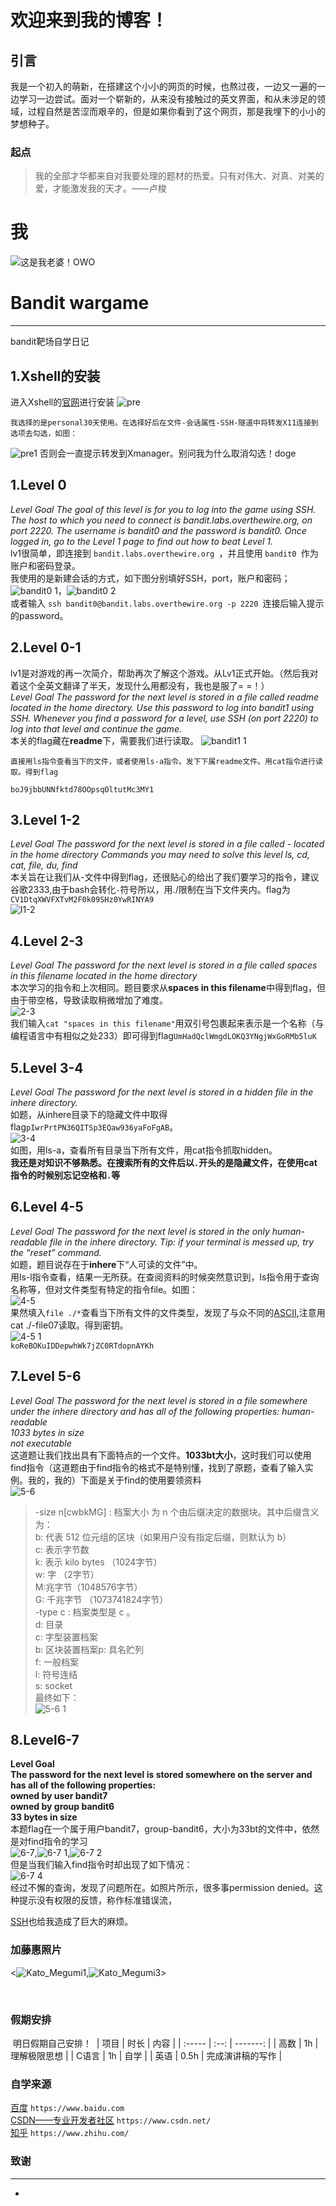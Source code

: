 # 欢迎来到我的博客！
## 引言

我是一个初入的萌新，在搭建这个小小的网页的时候，也熬过夜，一边又一遍的一边学习一边尝试。面对一个崭新的，从来没有接触过的英文界面，和从未涉足的领域，过程自然是苦涩而艰辛的，但是如果你看到了这个网页，那是我埋下的小小的梦想种子。
### 起点

> 我的全部才华都来自对我要处理的题材的热爱。只有对伟大、对真、对美的爱，才能激发我的天才。——卢梭

# 我
![这是我老婆！OWO](https://user-images.githubusercontent.com/91616087/135478131-c85f3d08-0b23-4d25-aeba-5a8e60a4c607.jpg)

# Bandit wargame
---
bandit靶场自学日记

## 1.Xshell的安装

进入Xshell的[官网](https://www.netsarang.com/en/xshell/)进行安装
![pre](https://user-images.githubusercontent.com/91616087/136350825-a052ce48-0461-44e8-8483-34a5c4bce6d0.png)
```
我选择的是personal30天使用。在选择好后在文件-会话属性-SSH-隧道中将转发X11连接到选项去勾选，如图：
```
![pre1](https://user-images.githubusercontent.com/91616087/136351219-0a5aef93-04d5-4a32-a44d-042bdfc8cd1a.png)
否则会一直提示转发到Xmanager。别问我为什么取消勾选！doge
## 1.Level 0
*Level Goal
The goal of this level is for you to log into the game using SSH. The host to which you need to connect is bandit.labs.overthewire.org, on port 2220. The username is bandit0 and the password is bandit0. Once logged in, go to the Level 1 page to find out how to beat Level 1.*<br>
lv1很简单，即连接到 `bandit.labs.overthewire.org `，并且使用 `bandit0 `作为账户和密码登录。<br>
我使用的是新建会话的方式，如下图分别填好SSH，port，账户和密码；
![bandit0 1](https://user-images.githubusercontent.com/91616087/136353769-6be31b48-aff4-4bba-829b-72dd79f50013.png)，![bandit0 2](https://user-images.githubusercontent.com/91616087/136353810-ecc992a6-6253-42b3-8dd9-410e73e0d74a.png)<br>
或者输入 `ssh bandit0@bandit.labs.overthewire.org -p 2220 `连接后输入提示的password。
## 2.Level 0-1
lv1是对游戏的再一次简介，帮助再次了解这个游戏。从Lv1正式开始。（然后我对着这个全英文翻译了半天，发现什么用都没有，我也是服了= =！）<br>
*Level Goal
The password for the next level is stored in a file called readme located in the home directory. Use this password to log into bandit1 using SSH. Whenever you find a password for a level, use SSH (on port 2220) to log into that level and continue the game.*<br>
本关的flag藏在**readme**下，需要我们进行读取。
![bandit1 1](https://user-images.githubusercontent.com/91616087/136355480-2956fcd4-8b10-43e0-b68e-e3c0a8f66fd0.png)
```
直接用ls指令查看当下的文件，或者使用ls-a指令。发下下属readme文件。用cat指令进行读取。得到flag
```
`boJ9jbbUNNfktd78OOpsqOltutMc3MY1`
## 3.Level 1-2
*Level Goal
The password for the next level is stored in a file called - located in the home directory
Commands you may need to solve this level
ls, cd, cat, file, du, find*<br>
本关旨在让我们从-文件中得到flag，还很贴心的给出了我们要学习的指令，建议谷歌2333,由于bash会转化`-`符号所以，用./限制在当下文件夹内。flag为`CV1DtqXWVFXTvM2F0k09SHz0YwRINYA9`<br>
![l1-2](https://user-images.githubusercontent.com/91616087/136358960-2bf06188-1ee6-4a46-83c7-3066014373db.png)
## 4.Level 2-3
*Level Goal
The password for the next level is stored in a file called spaces in this filename located in the home directory*<br>
本次学习的指令和上次相同。题目要求从**spaces in this filename**中得到flag，但由于带空格，导致读取稍微增加了难度。<br>
![2-3](https://user-images.githubusercontent.com/91616087/136358996-08c25b28-f0c0-4696-911f-49f7ca1b7c5e.png)<br>
我们输入`cat "spaces in this filename"`用双引号包裹起来表示是一个名称（与编程语言中有相似之处233）即可得到flag`UmHadQclWmgdLOKQ3YNgjWxGoRMb5luK`<br>
## 5.Level 3-4
*Level Goal
The password for the next level is stored in a hidden file in the inhere directory.*<br>
如题，从inhere目录下的隐藏文件中取得flag`pIwrPrtPN36QITSp3EQaw936yaFoFgAB`。<br>
![3-4](https://user-images.githubusercontent.com/91616087/136360559-9bd77f5f-1baa-41a7-a7be-735e753fa7a7.png)<br>
如图，用ls-a，查看所有目录当下所有文件，用cat指令抓取hidden。<br>
**我还是对知识不够熟悉。在搜索所有的文件后以`.`开头的是隐藏文件，在使用cat指令的时候别忘记空格和`.`等**<br>
## 6.Level 4-5
*Level Goal
The password for the next level is stored in the only human-readable file in the inhere directory. Tip: if your terminal is messed up, try the “reset” command.*<br>
如题，题目说存在于**inhere**下“人可读的文件”中。<br>
用ls-l指令查看，结果一无所获。在查阅资料的时候突然意识到，ls指令用于查询名称等，但对文件类型有特定的指令file。如图：<br>
![4-5](https://user-images.githubusercontent.com/91616087/136417402-1822ff8f-479b-4e16-8e00-76c8063815eb.png)<br>
果然填入`file ./*`查看当下所有文件的文件类型，发现了与众不同的[ASCII](  JOJO，这就是你的隐藏路线嘛),注意用cat ./-file07读取。得到密钥。<br>
![4-5 1](https://user-images.githubusercontent.com/91616087/136417473-b8e7e309-9586-4a33-85a7-68c5a89eeb5b.png)<br>
`koReBOKuIDDepwhWk7jZC0RTdopnAYKh`
## 7.Level 5-6

*Level Goal
The password for the next level is stored in a file somewhere under the inhere directory and has all of the following properties:
human-readable<br>
1033 bytes in size<br>
not executable*<br>
这道题让我们找出具有下面特点的一个文件。**1033bt大小**，这时我们可以使用find指令（这道题由于find指令的格式不是特别懂，找到了原题，查看了输入实例。我的，我的）下面是关于find的使用要领资料<br>
![5-6](https://user-images.githubusercontent.com/91616087/136422982-9bc2059b-c0f9-4342-a8b0-cfd86aff35ae.png)<br>
>-size n[cwbkMG] : 档案大小 为 n 个由后缀决定的数据块。其中后缀含义为：<br>
>b: 代表 512 位元组的区块（如果用户没有指定后缀，则默认为 b）<br>
>c: 表示字节数<br>
>k: 表示 kilo bytes （1024字节）<br>
>w: 字 （2字节）<br>
>M:兆字节（1048576字节）<br>
>G: 千兆字节 （1073741824字节）<br>
>-type c : 档案类型是 c 。<br>
>d: 目录<br>
>c: 字型装置档案<br>
>b: 区块装置档案p: 具名贮列<br>
>f: 一般档案<br>
>l: 符号连结<br>
>s: socket<br>
最终如下：<br>
![5-6 1](https://user-images.githubusercontent.com/91616087/136423813-1ab853cd-b8b7-4ab3-978d-10ca67b771f3.png)<br>

## 8.Level6-7
**Level Goal<br>
The password for the next level is stored somewhere on the server and has all of the following properties:<br>
owned by user bandit7<br>
owned by group bandit6<br>
33 bytes in size<br>**
本题flag在一个属于用户bandit7，group-bandit6，大小为33bt的文件中，依然是对find指令的学习<br>
![6-7](https://user-images.githubusercontent.com/91616087/136691151-52782377-85cf-4a1e-af11-5902223b511a.png),![6-7 1](https://user-images.githubusercontent.com/91616087/136691166-5f4034ed-1fae-4c37-b23f-9c848c10696e.png),![6-7 2](https://user-images.githubusercontent.com/91616087/136691178-735ae515-fd13-4547-9d5b-94348835aef6.png)<br>
但是当我们输入find指令时却出现了如下情况：<br>
![6-7 4](https://user-images.githubusercontent.com/91616087/136691235-27defc11-a73f-433f-98cf-79b88f41f6ea.png)<br>
经过不懈的查询，发现了问题所在。如照片所示，很多事permission denied。这种提示没有权限的反馈，称作标准错误流，



[SSH](ssh为secureshell的缩写。 "什么是ssh")也给我造成了巨大的麻烦。
### 加藤惠照片
<![Kato_Megumi1](https://user-images.githubusercontent.com/91616087/135485196-d49f1572-8327-4d18-a65f-8db17d224ab6.gif),![Kato_Megumi3](https://user-images.githubusercontent.com/91616087/135485474-981816bf-19e9-4bae-8d78-c67af71f0be1.gif)>

​
### 假期安排
​
明日假期自己安排！
​
| 项目 | 时长 |     内容 |
| :----- | :--: | -------: |
| 高数 |  1h  | 理解极限思想 |
| C语言 |  1h | 自学 |
| 英语 |  0.5h  | 完成演讲稿的写作 |
### 自学来源
[百度](https://www.baidu.com) `https://www.baidu.com`<br>
[CSDN——专业开发者社区](https://www.csdn.net/) `https://www.csdn.net/`<br>
[知乎](https://www.zhihu.com/) `https://www.zhihu.com/`
### 致谢
---
* 

